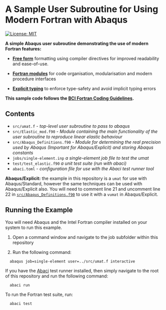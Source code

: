 # A Sample User Subroutine for Using Modern Fortran with Abaqus

[![License: MIT](https://img.shields.io/badge/License-MIT-blue.svg)](https://opensource.org/licenses/MIT)

__A simple Abaqus user subroutine demonstrating the use of modern Fortran features:__

- [__Free form__](https://bristolcompositesinstitute.github.io/RSE-Guide/abaqus-user-subroutines/free-form-fortran-abaqus.html) formatting using compiler directives for improved readability and ease-of-use. 

- [__Fortran modules__](https://bristolcompositesinstitute.github.io/RSE-Guide/abaqus-user-subroutines/using-fortran-modules.html) for code organisation, modularisation and modern procedure interfaces

- [__Explicit typing__](https://bristolcompositesinstitute.github.io/RSE-Guide/abaqus-user-subroutines/explicit-typing-abaqus.html) to enforce type-safety and avoid implicit typing errors

__This sample code follows the [BCI Fortran Coding Guidelines](https://bristolcompositesinstitute.github.io/RSE-Guide/abaqus-user-subroutines/fortran-style-guidelines.html).__


## Contents

- `src/umat.f` - *top-level user subroutine to pass to abaqus*
- `src/Elastic_mod.f90` - *Module containing the main functionality of the user subroutine to reproduce linear elastic behaviour*
- `src/Abaqus_Definitions.f90` - *Module for determining the real precision used by Abaqus (Important for Abaqus/Explicit) and storing Abaqus constants*
- `jobs/single-element.inp` *a single-element job file to test the umat*
- `test/test_elastic.f90` *a unit test suite (run with abaci)*
- `abaci.toml` - *configuration file for use with the Abaci test runner tool*


__Abaqus/Explicit:__ the example in this repository is a `umat` for use with Abaqus/Standard, however the same techniques can be used with Abaqus/Explicit also. You will need to comment line 21 and uncomment line 22 in [`src/Abaqus_Definitions.f90`](src/Abaqus_Definitions.f90) to use it with a `vumat` in Abaqus/Explicit.


## Running the Example

You will need Abaqus and the Intel Fortran compiler installed on your system to run this example.

1. Open a command window and navigate to the job subfolder within this repository

2. Run the following command:

```shell
  abaqus job=single-element user=../src/umat.f interactive
```

If you have the [Abaci](https://github.com/BristolCompositesInstitute/abaci) test runner installed,
then simply navigate to the root of this repository and run the following command:

```shell
  abaci run
```

To run the Fortran test suite, run:

```shell
  abaci test
```

